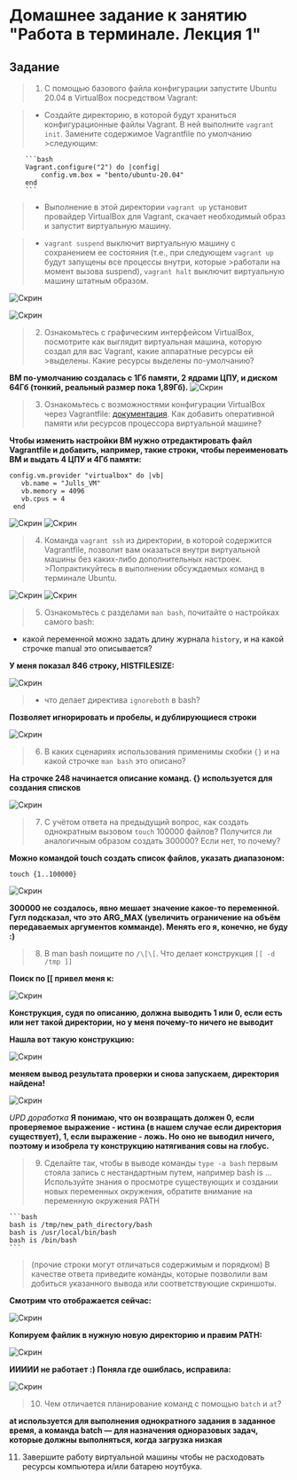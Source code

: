 # Домашнее задание к занятию "Работа в терминале. Лекция 1"


## Задание

>1. С помощью базового файла конфигурации запустите Ubuntu 20.04 в VirtualBox посредством Vagrant:

>	* Создайте директорию, в которой будут храниться конфигурационные файлы Vagrant. В ней выполните `vagrant init`. Замените содержимое Vagrantfile по умолчанию >следующим:

		```bash
		Vagrant.configure("2") do |config|
			config.vm.box = "bento/ubuntu-20.04"
		end
		```

>	* Выполнение в этой директории `vagrant up` установит провайдер VirtualBox для Vagrant, скачает необходимый образ и запустит виртуальную машину.

>	* `vagrant suspend` выключит виртуальную машину с сохранением ее состояния (т.е., при следующем `vagrant up` будут запущены все процессы внутри, которые >работали на момент вызова suspend), `vagrant halt` выключит виртуальную машину штатным образом.

![Скрин](https://github.com/Jlljully/devops_netology2/blob/main/Screenshot_9.png "Suspended")

![Скрин](https://github.com/Jlljully/devops_netology2/blob/main/Screenshot_8.png "Suspended")

>2. Ознакомьтесь с графическим интерфейсом VirtualBox, посмотрите как выглядит виртуальная машина, которую создал для вас Vagrant, какие аппаратные ресурсы ей >выделены. Какие ресурсы выделены по-умолчанию?

**ВМ по-умолчанию создалась с 1Гб памяти, 2 ядрами ЦПУ, и диском 64Гб (тонкий, реальный размер пока 1,89Гб).**
![Скрин](https://github.com/Jlljully/devops_netology2/blob/main/Screenshot_10.png "Ресурсы")

>3. Ознакомьтесь с возможностями конфигурации VirtualBox через Vagrantfile: [документация](https://www.vagrantup.com/docs/providers/virtualbox/configuration.html). Как добавить оперативной памяти или ресурсов процессора виртуальной машине?

**Чтобы изменить настройки ВМ нужно отредактировать файл Vagrantfile и добавить, например, такие строки, чтобы переименовать ВМ и выдать 4 ЦПУ и 4Гб памяти:**

 ``` 
 config.vm.provider "virtualbox" do |vb|
    vb.name = "Julls_VM"
    vb.memory = 4096
    vb.cpus = 4
  end
  ```

![Скрин](https://github.com/Jlljully/devops_netology2/blob/main/Screenshot_11.png "Конфиг")
![Скрин](https://github.com/Jlljully/devops_netology2/blob/main/Screenshot_14.png "Ресурсы")

>4. Команда `vagrant ssh` из директории, в которой содержится Vagrantfile, позволит вам оказаться внутри виртуальной машины без каких-либо дополнительных настроек. >Попрактикуйтесь в выполнении обсуждаемых команд в терминале Ubuntu.

![Скрин](https://github.com/Jlljully/devops_netology2/blob/main/Screenshot_12.png "Команды")
![Скрин](https://github.com/Jlljully/devops_netology2/blob/main/Screenshot_13.png "Команды")

>5. Ознакомьтесь с разделами `man bash`, почитайте о настройках самого bash:
   * какой переменной можно задать длину журнала `history`, и на какой строчке manual это описывается?

**У меня показал 846 строку, HISTFILESIZE:**

![Скрин](https://github.com/Jlljully/devops_netology2/blob/main/Screenshot_16.png "Переменные")

 >   * что делает директива `ignoreboth` в bash?

**Позволяет игнорировать и пробелы, и дублирующиеся строки**

![Скрин](https://github.com/Jlljully/devops_netology2/blob/main/Screenshot_15.png "Переменные")

>6. В каких сценариях использования применимы скобки `{}` и на какой строчке `man bash` это описано?

**На строчке 248 начинается описание команд. {} используется для создания списков**

![Скрин](https://github.com/Jlljully/devops_netology2/blob/main/Screenshot_17.png "Скобки")

>7. С учётом ответа на предыдущий вопрос, как создать однократным вызовом `touch` 100000 файлов? Получится ли аналогичным образом создать 300000? Если нет, то почему?

**Можно командой touch создать список файлов, указать диапазоном:**
 ```
touch {1..100000}
 ```
![Скрин](https://github.com/Jlljully/devops_netology2/blob/main/Screenshot_18.png "Стотыщфайлов")

**300000 не создалось, явно мешает значение какое-то переменной. Гугл подсказал, что это ARG_MAX (увеличить ограничение на объём передаваемых аргументов комманде). Менять его я, конечно, не буду :)**

>8. В man bash поищите по `/\[\[`. Что делает конструкция `[[ -d /tmp ]]`

**Поиск по \[\[ привел меня к:**

![Скрин](https://github.com/Jlljully/devops_netology2/blob/main/Screenshot_20.png "экспрешнэкспрешн")

**Конструкция, судя по описанию, должна выводить 1 или 0, если есть или нет такой директории, но у меня почему-то ничего не выводит**

**Нашла вот такую конструкцию:**

![Скрин](https://github.com/Jlljully/devops_netology2/blob/main/Screenshot_21.png "экспрешнэкспрешн")

 **меняем вывод результата проверки и снова запускаем, директория найдена!**

![Скрин](https://github.com/Jlljully/devops_netology2/blob/main/Screenshot_22.png "экспрешнэкспрешн")

*UPD доработка*
**Я понимаю, что он возвращать должен 0, если проверяемое выражение - истина (в нашем случае если директория существует), 1, если выражение - ложь. Но оно не выводил ничего, поэтому и изобрела ту конструкцию натягивания совы на глобус.**



>9. Сделайте так, чтобы в выводе команды `type -a bash` первым стояла запись с нестандартным путем, например bash is ... 
Используйте знания о просмотре существующих и создании новых переменных окружения, обратите внимание на переменную окружения PATH 

	```bash
	bash is /tmp/new_path_directory/bash
	bash is /usr/local/bin/bash
	bash is /bin/bash
	```

>	(прочие строки могут отличаться содержимым и порядком)
>    В качестве ответа приведите команды, которые позволили вам добиться указанного вывода или соответствующие скриншоты.

**Смотрим что отображается сейчас:**

![Скрин](https://github.com/Jlljully/devops_netology2/blob/main/Screenshot_25.png "path")

**Копируем файлик в нужную новую директорию и правим PATH:**

![Скрин](https://github.com/Jlljully/devops_netology2/blob/main/Screenshot_23.png "path")

**ИИИИИ не работает :) Поняла где ошиблась, исправила:**

![Скрин](https://github.com/Jlljully/devops_netology2/blob/main/Screenshot_24.png "path")

>10. Чем отличается планирование команд с помощью `batch` и `at`?

**at используется для выполнения однократного задания в заданное время, а команда batch — для назначения одноразовых задач, которые должны выполняться, когда загрузка низкая**

11. Завершите работу виртуальной машины чтобы не расходовать ресурсы компьютера и/или батарею ноутбука.
